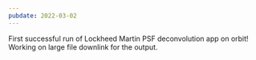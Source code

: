```yaml
---
pubdate: 2022-03-02
---
```


First successful run of Lockheed Martin PSF deconvolution app on orbit!  Working on large file downlink for the output.
